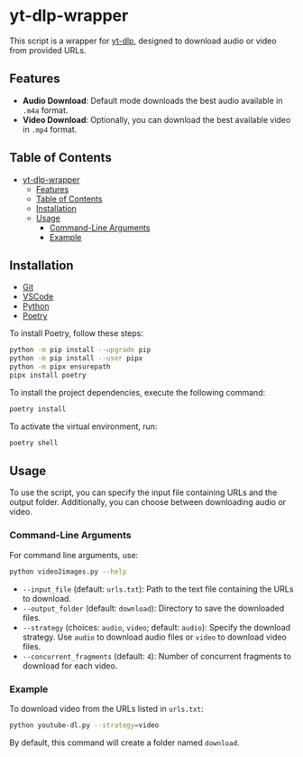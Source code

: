 # yt-dlp-wrapper

This script is a wrapper for [yt-dlp](https://github.com/yt-dlp/yt-dlp), designed to download audio or video from provided URLs.

## Features

- **Audio Download**: Default mode downloads the best audio available in `.m4a` format.
- **Video Download**: Optionally, you can download the best available video in `.mp4` format.

## Table of Contents

- [yt-dlp-wrapper](#yt-dlp-wrapper)
  - [Features](#features)
  - [Table of Contents](#table-of-contents)
  - [Installation](#installation)
  - [Usage](#usage)
    - [Command-Line Arguments](#command-line-arguments)
    - [Example](#example)

## Installation

- [Git](https://git-scm.com/downloads)
- [VSCode](https://code.visualstudio.com/)
- [Python](https://www.python.org/)
- [Poetry](https://python-poetry.org/)

To install Poetry, follow these steps:

   ```sh
   python -m pip install --upgrade pip
   python -m pip install --user pipx
   python -m pipx ensurepath
   pipx install poetry
   ```

To install the project dependencies, execute the following command:

   ```sh
   poetry install
   ```

To activate the virtual environment, run:

   ```sh
   poetry shell
   ```

## Usage

To use the script, you can specify the input file containing URLs and the output folder. Additionally, you can choose between downloading audio or video.

### Command-Line Arguments

For command line arguments, use:

  ```sh
  python video2images.py --help
  ```

- `--input_file` (default: `urls.txt`): Path to the text file containing the URLs to download.
- `--output_folder` (default: `download`): Directory to save the downloaded files.
- `--strategy` (choices: `audio`, `video`; default: `audio`): Specify the download strategy. Use `audio` to download audio files or `video` to download video files.
- `--concurrent_fragments` (default: `4`): Number of concurrent fragments to download for each video.

### Example

To download video from the URLs listed in `urls.txt`:

```sh
python youtube-dl.py --strategy=video
```

By default, this command will create a folder named `download`.
